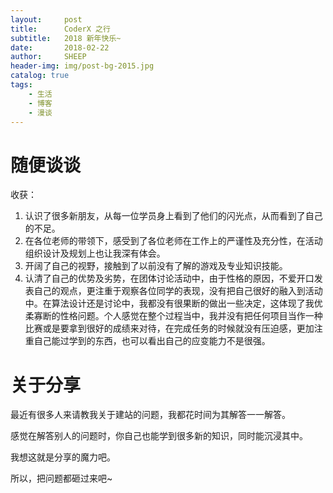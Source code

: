 ```yaml
---
layout:     post
title:      CoderX 之行
subtitle:   2018 新年快乐~ 
date:       2018-02-22
author:     SHEEP
header-img: img/post-bg-2015.jpg
catalog: true
tags:
    - 生活
    - 博客
    - 漫谈
---
```


# 随便谈谈

收获：
1.	认识了很多新朋友，从每一位学员身上看到了他们的闪光点，从而看到了自己的不足。
2.	在各位老师的带领下，感受到了各位老师在工作上的严谨性及充分性，在活动组织设计及规划上也让我深有体会。
3.	开阔了自己的视野，接触到了以前没有了解的游戏及专业知识技能。
4.	认清了自己的优势及劣势，在团体讨论活动中，由于性格的原因，不爱开口发表自己的观点，更注重于观察各位同学的表现，没有把自己很好的融入到活动中。在算法设计还是讨论中，我都没有很果断的做出一些决定，这体现了我优柔寡断的性格问题。个人感觉在整个过程当中，我并没有把任何项目当作一种比赛或是要拿到很好的成绩来对待，在完成任务的时候就没有压迫感，更加注重自己能过学到的东西，也可以看出自己的应变能力不是很强。


# 关于分享

最近有很多人来请教我关于建站的问题，我都花时间为其解答一一解答。

感觉在解答别人的问题时，你自己也能学到很多新的知识，同时能沉浸其中。

我想这就是分享的魔力吧。

所以，把问题都砸过来吧~



